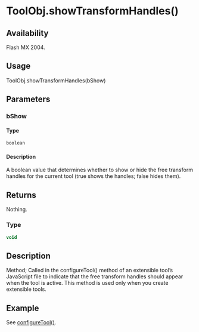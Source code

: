 # ToolObj.showTransformHandles()

## Availability

Flash MX 2004.

## Usage

ToolObj.showTransformHandles(bShow)

## Parameters

### **bShow**

#### Type

```typescript
boolean
```

#### Description

A boolean value that determines whether to show or hide the free transform handles for the current tool (true shows the handles; false hides them).

## Returns

Nothing.

### Type

```typescript
void
```

## Description

Method; Called in the configureTool() method of an extensible tool’s JavaScript file to indicate that the free transform handles should appear when the tool is active. This method is used only when you create extensible tools.

## Example

See [configureTool()](../Top-level_functions_and_methods/configureTool.md).
